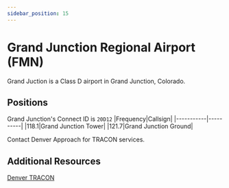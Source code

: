```yaml
---
sidebar_position: 15
---
```


# Grand Junction Regional Airport (FMN)
Grand Juction is a Class D airport in Grand Junction, Colorado.

## Positions
Grand Junction's Connect ID is ```20D12```
|Frequency|Callsign|
|-----------|----------|
|118.1|Grand Junction Tower|
|121.7|Grand Junction Ground|

Contact Denver Approach for TRACON services.

## Additional Resources
[Denver TRACON](docs/sops/tracon/dentracon.md)